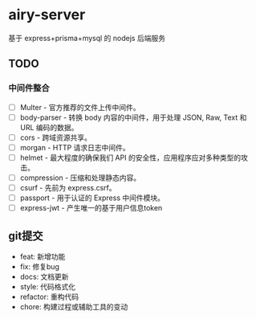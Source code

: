 # airy-server

基于 express+prisma+mysql 的 nodejs 后端服务

## TODO

### 中间件整合

- [ ] Multer - 官方推荐的文件上传中间件。
- [ ] body-parser - 转换 body 内容的中间件，用于处理 JSON, Raw, Text 和 URL 编码的数据。
- [ ] cors - 跨域资源共享。
- [ ] morgan - HTTP 请求日志中间件。
- [ ] helmet - 最大程度的确保我们 API 的安全性，应用程序应对多种类型的攻击。
- [ ] compression - 压缩和处理静态内容。
- [ ] csurf - 先前为 express.csrf。
- [ ] passport - 用于认证的 Express 中间件模块。
- [ ] express-jwt - 产生唯一的基于用户信息token

## git提交

- feat: 新增功能
- fix: 修复bug
- docs: 文档更新
- style: 代码格式化
- refactor: 重构代码
- chore: 构建过程或辅助工具的变动
